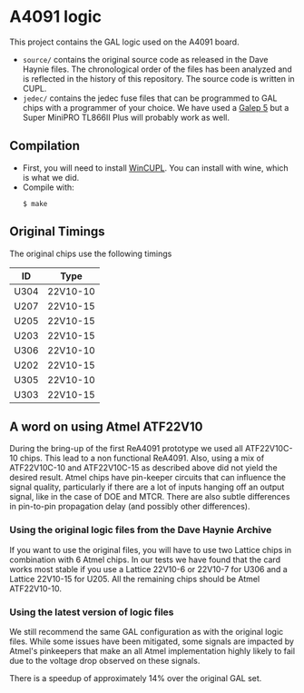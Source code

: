 # A4091 logic

This project contains the GAL logic used on the A4091 board.

 - `source/` contains the original source code as released in the
   Dave Haynie files. The chronological order of the files has been
   analyzed and is reflected in the history of this repository.
   The source code is written in CUPL.
 - `jedec/` contains the jedec fuse files that can be programmed to
   GAL chips with a programmer of your choice. We have used a [Galep 5](http://www.conitec.net/english/galep5.php)
   but a Super MiniPRO TL866II Plus will probably work as well.

## Compilation

 - First, you will need to install [WinCUPL](https://www.microchip.com/en-us/products/fpgas-and-plds/spld-cplds/pld-design-resources).
   You can install with wine, which is what we did.
 - Compile with:
   ```
   $ make
   ```

## Original Timings

The original chips use the following timings

|  ID  |   Type   |
|------|----------|
| U304 | 22V10-10 |
| U207 | 22V10-15 |
| U205 | 22V10-15 |
| U203 | 22V10-15 |
| U306 | 22V10-10 |
| U202 | 22V10-15 |
| U305 | 22V10-10 |
| U303 | 22V10-15 |

## A word on using Atmel ATF22V10

During the bring-up of the first ReA4091 prototype we used all ATF22V10C-10
chips. This lead to a non functional ReA4091. Also, using a mix of ATF22V10C-10
and ATF22V10C-15 as described above did not yield the desired result.
Atmel chips have pin-keeper circuits that can influence the signal quality,
particularly if there are a lot of inputs hanging off an output signal, like
in the case of DOE and MTCR. There are also subtle differences in pin-to-pin
propagation delay (and possibly other differences).

### Using the original logic files from the Dave Haynie Archive

If you want to use the original files, you will have to use two Lattice chips
in combination with 6 Atmel chips. In our tests we have found that the card works
most stable if you use a Lattice 22V10-6 or 22V10-7 for U306 and a Lattice 22V10-15
for U205. All the remaining chips should be Atmel ATF22V10-10.

### Using the latest version of logic files

We still recommend the same GAL configuration as with the original logic files.
While some issues have been mitigated, some signals are impacted by Atmel's
pinkeepers that make an all Atmel implementation highly likely to fail due to
the voltage drop observed on these signals.

There is a speedup of approximately 14% over the original GAL set.

